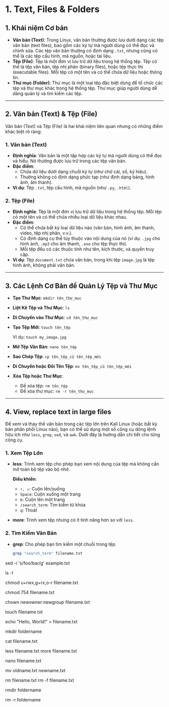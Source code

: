 ﻿# 1. Text, Files & Folders

## 1. Khái niệm Cơ bản

- **Văn bản (Text)**: Trong Linux, văn bản thường được lưu dưới dạng các tệp văn bản (text files), bao gồm các ký tự mà người dùng có thể đọc và chỉnh sửa. Các tệp văn bản thường có định dạng `.txt`, nhưng cũng có thể là các tệp cấu hình, mã nguồn, hoặc tài liệu.
- **Tệp (File)**: Tệp là một đơn vị lưu trữ dữ liệu trong hệ thống tệp. Tệp có thể là tệp văn bản, tệp nhị phân (binary files), hoặc tệp thực thi (executable files). Mỗi tệp có một tên và có thể chứa dữ liệu hoặc thông tin.
- **Thư mục (Folder)**: Thư mục là một loại tệp đặc biệt dùng để tổ chức các tệp và thư mục khác trong hệ thống tệp. Thư mục giúp người dùng dễ dàng quản lý và tìm kiếm các tệp.

---

## 2. Văn bản (Text) & Tệp (File)

Văn bản (Text) và Tệp (File) là hai khái niệm liên quan nhưng có những điểm khác biệt rõ ràng:

### 1. Văn bản (Text)

- **Định nghĩa**: Văn bản là một tập hợp các ký tự mà người dùng có thể đọc và hiểu. Nó thường được lưu trữ trong các tệp văn bản.
- **Đặc điểm**:
  - Chứa dữ liệu dưới dạng chuỗi ký tự (như chữ cái, số, ký hiệu).
  - Thường không có định dạng phức tạp (như định dạng bảng, hình ảnh, âm thanh).
- **Ví dụ**: Tệp `.txt`, tệp cấu hình, mã nguồn (như `.py`, `.html`).

### 2. Tệp (File)

- **Định nghĩa**: Tệp là một đơn vị lưu trữ dữ liệu trong hệ thống tệp. Mỗi tệp có một tên và có thể chứa nhiều loại dữ liệu khác nhau.
- **Đặc điểm**:
  - Có thể chứa bất kỳ loại dữ liệu nào (văn bản, hình ảnh, âm thanh, video, tệp nhị phân, v.v.).
  - Có định dạng cụ thể tùy thuộc vào nội dung của nó (ví dụ: `.jpg` cho hình ảnh, `.mp3` cho âm thanh, `.exe` cho tệp thực thi).
  - Mỗi tệp đều có các thuộc tính như tên, kích thước, và quyền truy cập.
- **Ví dụ**: Tệp `document.txt` chứa văn bản, trong khi tệp `image.jpg` là tệp hình ảnh, không phải văn bản.

---

## 3. Các Lệnh Cơ Bản để Quản Lý Tệp và Thư Mục

- **Tạo Thư Mục**: `mkdir tên_thư_mục`
- **Liệt Kê Tệp và Thư Mục**: `ls`
- **Di Chuyển vào Thư Mục**: `cd tên_thư_mục`
- **Tạo Tệp Mới**: `touch tên_tệp`
  
  Ví dụ: `touch my_image.jpg`
  
- **Mở Tệp Văn Bản**: `nano tên_tệp`
- **Sao Chép Tệp**: `cp tên_tệp_cũ tên_tệp_mới`
- **Di Chuyển hoặc Đổi Tên Tệp**: `mv tên_tệp_cũ tên_tệp_mới`
- **Xóa Tệp hoặc Thư Mục**:
  - Để xóa tệp: `rm tên_tệp`
  - Để xóa thư mục: `rm -r tên_thư_mục`

---

## 4. View, replace text in large files

Để xem và thay thế văn bản trong các tệp lớn trên Kali Linux (hoặc bất kỳ bản phân phối Linux nào), bạn có thể sử dụng một số công cụ dòng lệnh hữu ích như `less`, `grep`, `sed`, và `awk`. Dưới đây là hướng dẫn chi tiết cho từng công cụ.

### 1. Xem Tệp Lớn

- **less**: Trình xem tệp cho phép bạn xem nội dung của tệp mà không cần mở toàn bộ tệp vào bộ nhớ.
  
  **Điều khiển**:
  - `↑, ↓`: Cuộn lên/xuống
  - `Space`: Cuộn xuống một trang
  - `b`: Cuộn lên một trang
  - `/search_term`: Tìm kiếm từ khóa
  - `q`: Thoát

- **more**: Trình xem tệp nhưng có ít tính năng hơn so với `less`.

### 2. Tìm Kiếm Văn Bản

- **grep**: Cho phép bạn tìm kiếm một chuỗi trong tệp.

  ```bash
  grep "search_term" filename.txt


sed -i 's/foo/bar/g' example.txt

ls -l

chmod u+rwx,g+rx,o-r filename.txt

chmod 754 filename.txt

chown newowner:newgroup filename.txt

touch filename.txt

echo "Hello, World!" > filename.txt

mkdir foldername

cat filename.txt

less filename.txt
more filename.txt

nano filename.txt

mv oldname.txt newname.txt

rm filename.txt
rm -f filename.txt

rmdir foldername

rm -r foldername

